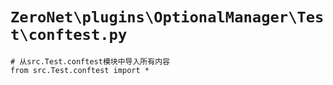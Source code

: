 # `ZeroNet\plugins\OptionalManager\Test\conftest.py`

```
# 从src.Test.conftest模块中导入所有内容
from src.Test.conftest import *
```